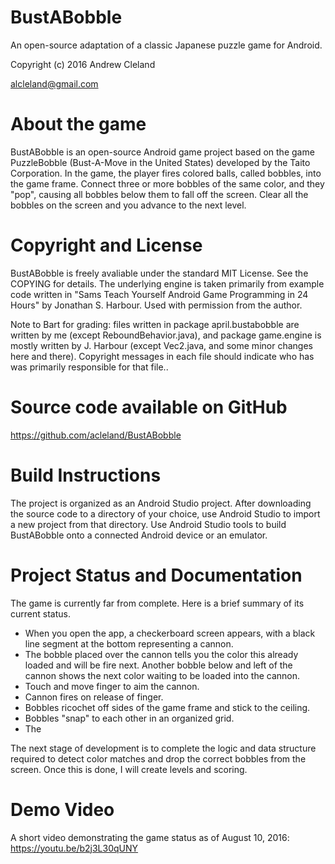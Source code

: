 # BustABobble
An open-source adaptation of a classic Japanese puzzle game for Android.

Copyright (c) 2016 Andrew Cleland

alcleland@gmail.com


# About the game
BustABobble is an open-source Android game project based on the game PuzzleBobble (Bust-A-Move in the United States) developed by the Taito Corporation. In the game, the player fires colored balls, called bobbles, into the game frame. Connect three or more bobbles of the same color, and they "pop", causing all bobbles below them to fall off the screen. Clear all the bobbles on the screen and you advance to the next level.

# Copyright and License
BustABobble is freely avaliable under the standard MIT License. See the COPYING for details. The underlying engine is taken primarily from example code written in "Sams Teach Yourself Android Game Programming in 24 Hours" by Jonathan S. Harbour. Used with permission from the author.

Note to Bart for grading: files written in package april.bustabobble are written by me (except ReboundBehavior.java), and package game.engine is mostly written by J. Harbour (except Vec2.java, and some minor changes here and there). Copyright messages in each file should indicate who has was primarily responsible for that file..

# Source code available on GitHub
https://github.com/acleland/BustABobble

# Build Instructions
The project is organized as an Android Studio project. After downloading the source code to a directory of your choice, use Android Studio to import a new project from that directory. Use Android Studio tools to build BustABobble onto a connected Android device or an emulator.

# Project Status and Documentation
The game is currently far from complete. Here is a brief summary of its current status.
* When you open the app, a checkerboard screen appears, with a black line segment at the bottom representing a cannon.
* The bobble placed over the cannon tells you the color this already loaded and will be fire next. Another bobble below and left of the cannon shows the next color waiting to be loaded into the cannon.
* Touch and move finger to aim the cannon.
* Cannon fires on release of finger.
* Bobbles ricochet off sides of the game frame and stick to the ceiling.
* Bobbles "snap" to each other in an organized grid.
* The 

The next stage of development is to complete the logic and data structure required to detect color matches and drop the correct bobbles from the screen. Once this is done, I will create levels and scoring. 

# Demo Video
A short video demonstrating the game status as of August 10, 2016:
https://youtu.be/b2j3L30qUNY
